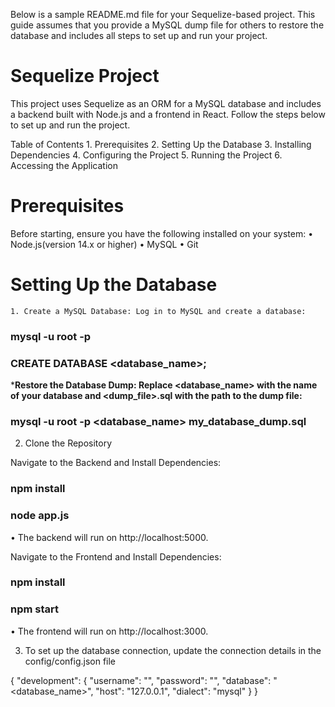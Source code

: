 Below is a sample README.md file for your Sequelize-based project. This guide assumes that you provide a MySQL dump file for others to restore the database and includes all steps to set up and run your project.

# Sequelize Project
This project uses Sequelize as an ORM for a MySQL database and includes a backend built with Node.js and a frontend in React. Follow the steps below to set up and run the project.

Table of Contents
	1. Prerequisites
	2. Setting Up the Database
	3. Installing Dependencies
	4. Configuring the Project
	5. Running the Project
	6. Accessing the Application

# Prerequisites
Before starting, ensure you have the following installed on your system:
	• Node.js(version 14.x or higher)
	• MySQL
	• Git


# Setting Up the Database
	1. Create a MySQL Database: Log in to MySQL and create a database:

### mysql -u root -p
### CREATE DATABASE <database_name>;

***Restore the Database Dump: Replace <database_name> with the name of your database and <dump_file>.sql with the path to the dump file:**

### mysql -u root -p <database_name>  my_database_dump.sql


2. Clone the Repository 

Navigate to the Backend and Install Dependencies:
### npm install
### node app.js
• The backend will run on http://localhost:5000.

Navigate to the Frontend and Install Dependencies:
### npm install
### npm start
• The frontend will run on http://localhost:3000.

3. To set up the database connection, update the connection details in the config/config.json file

{
  "development": {
    "username": "<username>",
    "password": "<password>",
    "database": "<database_name>",
    "host": "127.0.0.1",
    "dialect": "mysql"
  }
}

